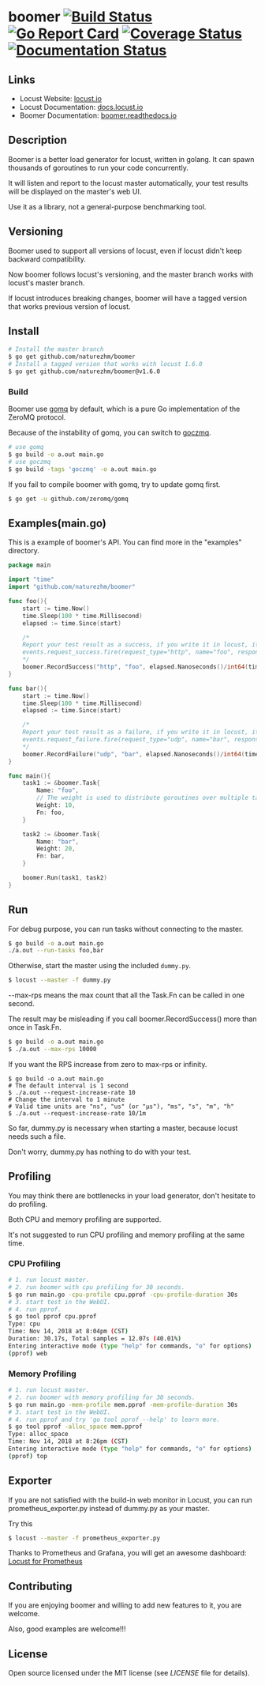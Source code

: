 # boomer [![Build Status](https://travis-ci.org/naturezhm/boomer.svg?branch=master)](https://travis-ci.org/naturezhm/boomer) [![Go Report Card](https://goreportcard.com/badge/github.com/naturezhm/boomer)](https://goreportcard.com/report/github.com/naturezhm/boomer) [![Coverage Status](https://codecov.io/gh/naturezhm/boomer/branch/master/graph/badge.svg)](https://codecov.io/gh/naturezhm/boomer) [![Documentation Status](https://readthedocs.org/projects/boomer/badge/?version=latest)](https://boomer.readthedocs.io/en/latest/?badge=latest)

## Links

* Locust Website: <a href="http://locust.io">locust.io</a>
* Locust Documentation: <a href="http://docs.locust.io">docs.locust.io</a>
* Boomer Documentation: <a href="https://boomer.readthedocs.io">boomer.readthedocs.io</a>

## Description

Boomer is a better load generator for locust, written in golang. It can spawn thousands of goroutines to run your code concurrently.

It will listen and report to the locust master automatically, your test results will be displayed on the master's web UI.

Use it as a library, not a general-purpose benchmarking tool.

## Versioning

Boomer used to support all versions of locust, even if locust didn't keep backward compatibility.

Now boomer follows locust's versioning, and the master branch works with locust's master branch.

If locust introduces breaking changes, boomer will have a tagged version that works previous version of locust.

## Install

```bash
# Install the master branch
$ go get github.com/naturezhm/boomer
# Install a tagged version that works with locust 1.6.0
$ go get github.com/naturezhm/boomer@v1.6.0
```

### Build

Boomer use [gomq](https://github.com/zeromq/gomq) by default, which is a pure Go implementation of the ZeroMQ protocol.

Because of the instability of gomq, you can switch to [goczmq](https://github.com/zeromq/goczmq).

```bash
# use gomq
$ go build -o a.out main.go
# use goczmq
$ go build -tags 'goczmq' -o a.out main.go
```

If you fail to compile boomer with gomq, try to update gomq first.

```bash
$ go get -u github.com/zeromq/gomq
```

## Examples(main.go)
This is a example of boomer's API. You can find more in the "examples" directory.

```go
package main

import "time"
import "github.com/naturezhm/boomer"

func foo(){
    start := time.Now()
    time.Sleep(100 * time.Millisecond)
    elapsed := time.Since(start)

    /*
    Report your test result as a success, if you write it in locust, it will looks like this
    events.request_success.fire(request_type="http", name="foo", response_time=100, response_length=10)
    */
    boomer.RecordSuccess("http", "foo", elapsed.Nanoseconds()/int64(time.Millisecond), int64(10))
}

func bar(){
    start := time.Now()
    time.Sleep(100 * time.Millisecond)
    elapsed := time.Since(start)

    /*
    Report your test result as a failure, if you write it in locust, it will looks like this
    events.request_failure.fire(request_type="udp", name="bar", response_time=100, exception=Exception("udp error"))
    */
    boomer.RecordFailure("udp", "bar", elapsed.Nanoseconds()/int64(time.Millisecond), "udp error")
}

func main(){
    task1 := &boomer.Task{
        Name: "foo",
        // The weight is used to distribute goroutines over multiple tasks.
        Weight: 10,
        Fn: foo,
    }

    task2 := &boomer.Task{
        Name: "bar",
        Weight: 20,
        Fn: bar,
    }

    boomer.Run(task1, task2)
}
```

## Run

For debug purpose, you can run tasks without connecting to the master.

```bash
$ go build -o a.out main.go
./a.out --run-tasks foo,bar
```

Otherwise, start the master using the included `dummy.py`.

```bash
$ locust --master -f dummy.py
```

--max-rps means the max count that all the Task.Fn can be called in one second.

The result may be misleading if you call boomer.RecordSuccess() more than once in Task.Fn.

```bash
$ go build -o a.out main.go
$ ./a.out --max-rps 10000
```

If you want the RPS increase from zero to max-rps or infinity.

```
$ go build -o a.out main.go
# The default interval is 1 second
$ ./a.out --request-increase-rate 10
# Change the interval to 1 minute
# Valid time units are "ns", "us" (or "µs"), "ms", "s", "m", "h"
$ ./a.out --request-increase-rate 10/1m
```

So far, dummy.py is necessary when starting a master, because locust needs such a file.

Don't worry, dummy.py has nothing to do with your test.

## Profiling

You may think there are bottlenecks in your load generator, don't hesitate to do profiling.

Both CPU and memory profiling are supported.

It's not suggested to run CPU profiling and memory profiling at the same time.

### CPU Profiling

```bash
# 1. run locust master.
# 2. run boomer with cpu profiling for 30 seconds.
$ go run main.go -cpu-profile cpu.pprof -cpu-profile-duration 30s
# 3. start test in the WebUI.
# 4. run pprof.
$ go tool pprof cpu.pprof
Type: cpu
Time: Nov 14, 2018 at 8:04pm (CST)
Duration: 30.17s, Total samples = 12.07s (40.01%)
Entering interactive mode (type "help" for commands, "o" for options)
(pprof) web
```

### Memory Profiling

```bash
# 1. run locust master.
# 2. run boomer with memory profiling for 30 seconds.
$ go run main.go -mem-profile mem.pprof -mem-profile-duration 30s
# 3. start test in the WebUI.
# 4. run pprof and try 'go tool pprof --help' to learn more.
$ go tool pprof -alloc_space mem.pprof
Type: alloc_space
Time: Nov 14, 2018 at 8:26pm (CST)
Entering interactive mode (type "help" for commands, "o" for options)
(pprof) top
```

## Exporter
If you are not satisfied with the build-in web monitor in Locust, you can run prometheus_exporter.py instead of dummy.py as your master.

Try this

```bash
$ locust --master -f prometheus_exporter.py
```

Thanks to Prometheus and Grafana, you will get an awesome dashboard: [Locust for Prometheus](https://grafana.com/grafana/dashboards/12081)

## Contributing

If you are enjoying boomer and willing to add new features to it, you are welcome.

Also, good examples are welcome!!!

## License

Open source licensed under the MIT license (see _LICENSE_ file for details).
